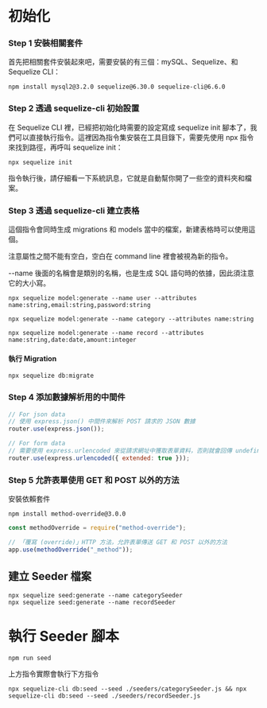 # 初始化
### Step 1 安裝相關套件

首先把相關套件安裝起來吧，需要安裝的有三個：mySQL、Sequelize、和 Sequelize CLI：

```
npm install mysql2@3.2.0 sequelize@6.30.0 sequelize-cli@6.6.0
```

### Step 2 透過 sequelize-cli 初始設置

在 Sequelize CLI 裡，已經把初始化時需要的設定寫成 sequelize init 腳本了，我們可以直接執行指令。這裡因為指令集安裝在工具目錄下，需要先使用 npx 指令來找到路徑，再呼叫 sequelize init：

```
npx sequelize init
```

指令執行後，請仔細看一下系統訊息，它就是自動幫你開了一些空的資料夾和檔案。

### Step 3 透過 sequelize-cli 建立表格

這個指令會同時生成 migrations 和 models 當中的檔案，新建表格時可以使用這個。

注意屬性之間不能有空白，空白在 command line 裡會被視為新的指令。

--name 後面的名稱會是類別的名稱，也是生成 SQL 語句時的依據，因此須注意它的大小寫。

```
npx sequelize model:generate --name user --attributes name:string,email:string,password:string
```

```
npx sequelize model:generate --name category --attributes name:string
```

```
npx sequelize model:generate --name record --attributes name:string,date:date,amount:integer
```

#### 執行 Migration

```
npx sequelize db:migrate
```


### Step 4 添加數據解析用的中間件

```javascript
// For json data
// 使用 express.json() 中間件來解析 POST 請求的 JSON 數據
router.use(express.json());

// For form data
// 需要使用 express.urlencoded 來從請求網址中獲取表單資料，否則就會回傳 undefined
router.use(express.urlencoded({ extended: true }));
```

### Step 5 允許表單使用 GET 和 POST 以外的方法

安裝依賴套件

```
npm install method-override@3.0.0
```

```javascript
const methodOverride = require("method-override");

// 「覆寫 (override)」HTTP 方法，允許表單傳送 GET 和 POST 以外的方法
app.use(methodOverride("_method"));
```

## 建立 Seeder 檔案

```
npx sequelize seed:generate --name categorySeeder
npx sequelize seed:generate --name recordSeeder
```

# 執行 Seeder 腳本

```
npm run seed
```

上方指令實際會執行下方指令

```
npx sequelize-cli db:seed --seed ./seeders/categorySeeder.js && npx sequelize-cli db:seed --seed ./seeders/recordSeeder.js
```